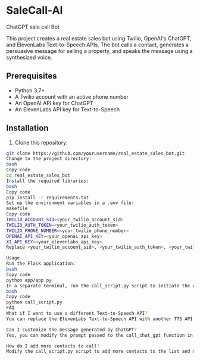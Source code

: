 # SaleCall-AI
ChatGPT sale call Bot

This project creates a real estate sales bot using Twilio, OpenAI's ChatGPT, and ElevenLabs Text-to-Speech APIs. The bot calls a contact, generates a persuasive message for selling a property, and speaks the message using a synthesized voice.

## Prerequisites

- Python 3.7+
- A Twilio account with an active phone number
- An OpenAI API key for ChatGPT
- An ElevenLabs API key for Text-to-Speech

## Installation

1. Clone this repository:

```bash
git clone https://github.com/yourusername/real_estate_sales_bot.git
Change to the project directory:
bash
Copy code
cd real_estate_sales_bot
Install the required libraries:
bash
Copy code
pip install -r requirements.txt
Set up the environment variables in a .env file:
makefile
Copy code
TWILIO_ACCOUNT_SID=<your_twilio_account_sid>
TWILIO_AUTH_TOKEN=<your_twilio_auth_token>
TWILIO_PHONE_NUMBER=<your_twilio_phone_number>
OPENAI_API_KEY=<your_openai_api_key>
XI_API_KEY=<your_elevenlabs_api_key>
Replace <your_twilio_account_sid>, <your_twilio_auth_token>, <your_twilio_phone_number>, <your_openai_api_key>, and <your_elevenlabs_api_key> with the actual values for your API keys and phone number.

Usage
Run the Flask application:
bash
Copy code
python app/app.py
In a separate terminal, run the call_script.py script to initiate the call:
bash
Copy code
python call_script.py
FAQ
What if I want to use a different Text-to-Speech API?
You can replace the ElevenLabs Text-to-Speech API with another TTS API by modifying the generate_speech function in app/utils.py.

Can I customize the message generated by ChatGPT?
Yes, you can modify the prompt passed to the call_chat_gpt function in app/app.py to change the type of message generated.

How do I add more contacts to call?
Modify the call_script.py script to add more contacts to the list and make API requests for each contact.
